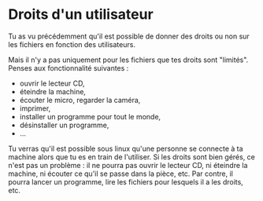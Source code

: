 # Droits d'un utilisateur


Tu as vu précédemment qu'il est possible de donner des droits ou non sur les fichiers en fonction des utilisateurs.

Mais il n'y a pas uniquement pour les fichiers que tes droits sont "limités".
Penses aux fonctionnalité suivantes :

* ouvrir le lecteur CD,
* éteindre la machine,
* écouter le micro, regarder la caméra,
* imprimer,
* installer un programme pour tout le monde,
* désinstaller un programme,
* ...

Tu verras qu'il est possible sous linux qu'une personne se connecte à ta machine alors que tu es en train de l'utiliser. Si les droits sont bien gérés, ce n'est pas un problème : il ne pourra pas ouvrir le lecteur CD, ni éteindre la machine, ni écouter ce qu'il se passe dans la pièce, etc.
Par contre, il pourra lancer un programme, lire les fichiers pour lesquels il a les droits, etc.
